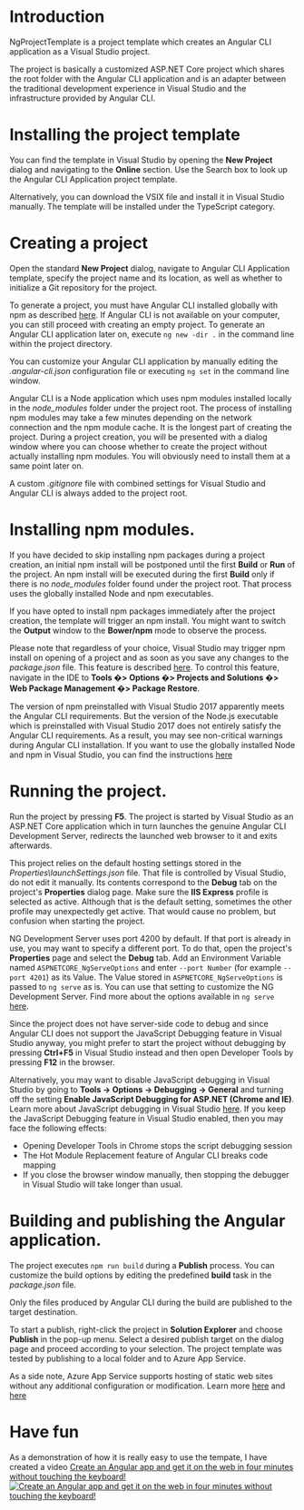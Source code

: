 # Introduction

NgProjectTemplate is a project template which creates an Angular CLI application as a Visual Studio project. 

The project is basically a customized ASP.NET Core project which shares the root folder with the Angular CLI application and is an adapter between the traditional development experience in Visual Studio and the infrastructure provided by Angular CLI.

# Installing the project template

You can find the template in Visual Studio by opening the **New Project** dialog and navigating to the **Online** section. Use the Search box to look up the Angular CLI Application project template.

Alternatively, you can download the VSIX file and install it in Visual Studio manually. The template will be installed under the TypeScript category.

# <a id="installation"></a>Creating a project

Open the standard **New Project** dialog, navigate to Angular CLI Application template, specify the project name and its location, as well as whether to initialize a Git repository for the project.

To generate a project, you must have Angular CLI installed globally with npm as described [here](https://github.com/angular/angular-cli#installation). If Angular CLI is not available on your computer, you can still proceed with creating an empty project. To generate an Angular CLI application later on, execute `ng new -dir .` in the command line within the project directory.

You can customize your Angular CLI application by manually editing the *.angular-cli.json* configuration file or executing  `ng set` in the command line window.

Angular CLI is a Node application which uses npm modules installed locally in the *node_modules* folder under the project root. The process of installing npm modules may take a few minutes depending on the network connection and the npm module cache. It is the longest part of creating the project. During a project creation, you will be presented with a dialog window where you can choose whether to create the project without actually installing npm modules. You will obviously need to install them at a same point later on.

A custom *.gitignore* file with combined settings for Visual Studio and Angular CLI is always added to the project root.

# <a id="skipnpminstall"></a>Installing npm modules.

If you have decided to skip installing npm packages during a project creation, an initial npm install will be postponed until the first **Build** or **Run** of the project. An npm install will be executed during the first **Build** only if there is no *node_modules* folder found under the project root. That process uses the globally installed Node and npm executables.

If you have opted to install npm packages immediately after the project creation, the template will trigger an npm install. You might want to switch the **Output** window to the **Bower/npm** mode to observe the process.

Please note that regardless of your choice, Visual Studio may trigger npm install on opening of a project and as soon as you save any changes to the *package.json* file. This feature is described [here](https://webtooling.visualstudio.com/package-managers/npm/). To control this feature, navigate in the IDE to **Tools �> Options �> Projects and Solutions �> Web Package Management �> Package Restore**. 

The version of npm preinstalled with Visual Studio 2017 apparently meets the Angular CLI requirements. But the version of the Node.js executable which is preinstalled with Visual Studio 2017 does not entirely satisfy the Angular CLI requirements. As a result, you may see non-critical warnings during Angular CLI installation. If you want to use the globally installed Node and npm in Visual Studio, you can find the instructions [here](https://blogs.msdn.microsoft.com/webdev/2015/03/19/customize-external-web-tools-in-visual-studio-2015/)


# Running the project.

Run the project by pressing **F5**. The project is started by Visual Studio as an ASP.NET Core application which in turn launches the genuine Angular CLI Development Server, redirects the launched web browser to it and exits afterwards.

This project relies on the default hosting settings stored in the *Properties\launchSettings.json* file. That file is controlled by Visual Studio, do not edit it manually. Its contents correspond to the **Debug** tab on the project's **Properties** dialog page. Make sure the **IIS Express** profile is selected as active. Although that is the default setting, sometimes the other profile may unexpectedly get active. That would cause no problem, but confusion when starting the project.

NG Development Server uses port 4200 by default. If that port is already in use, you may want to specify a different port. To do that, open the project's **Properties** page and select the **Debug** tab. Add an Environment Variable named `ASPNETCORE_NgServeOptions` and enter `--port Number` (for example `--port 4201`) as its Value. The Value stored in `ASPNETCORE_NgServeOptions` is passed to `ng serve` as is. You can use that setting to customize the NG Development Server. Find more about the options available in `ng serve` [here](https://github.com/angular/angular-cli/wiki/serve).

Since the project does not have server-side code to debug and since Angular CLI does not support the JavaScript Debugging feature in Visual Studio anyway, you might prefer to start the project without debugging by pressing **Ctrl+F5** in Visual Studio instead and then open Developer Tools by pressing **F12** in the browser.

Alternatively, you may want to disable JavaScript debugging in Visual Studio by going to **Tools -> Options -> Debugging -> General** and turning off the setting **Enable JavaScript Debugging for ASP.NET (Chrome and IE)**. Learn more about JavaScript debugging in Visual Studio [here](https://aka.ms/chromedebugging). If you keep the JavaScript Debugging feature in Visual Studio enabled, then you may face the following effects:
* Opening Developer Tools in Chrome stops the script debugging session
* The Hot Module Replacement feature of Angular CLI breaks code mapping
* If you close the browser window manually, then stopping the debugger in Visual Studio will take longer than usual.

# Building and publishing the Angular application.

The project executes `npm run build` during a **Publish** process. You can customize the build options by editing the predefined **build** task in the *package.json* file.

Only the files produced by Angular CLI during the build are published to the target destination.

To start a publish, right-click the project in **Solution Explorer** and choose **Publish** in the pop-up menu. Select a desired publish target on the dialog page and proceed according to your selection. The project template was tested by publishing to a local folder and to Azure App Service.

As a side note, Azure App Service supports hosting of static web sites without any additional configuration or modification. Learn more [here](https://www.microsoft.com/middleeast/azureboxes/cloud-hosting-for-a-static-website.aspx) and [here](https://docs.microsoft.com/en-us/azure/app-service-web/app-service-web-get-started-html)

# Have fun

As a demonstration of how it is really easy to use the tempate, I have created a video [Create an Angular app and get it on the web in four minutes without touching the keyboard!](https://www.youtube.com/watch?v=qEPax1eyUbk) [![Create an Angular app and get it on the web in four minutes without touching the keyboard!](https://user-images.githubusercontent.com/3043428/27361781-bc19ed74-55f7-11e7-89fe-98ee894a0c41.png)](https://www.youtube.com/watch?v=qEPax1eyUbk)

